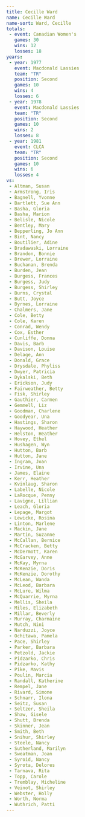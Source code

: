 ```yaml
---
title: Cecille Ward
name: Cecille Ward
name-sort: Ward, Cecille
totals:
 - event: Canadian Women's
   games: 30
   wins: 12
   losses: 18
years:
 - year: 1977
   event: Macdonald Lassies
   team: "TR"
   position: Second
   games: 10
   wins: 4
   losses: 6
 - year: 1978
   event: Macdonald Lassies
   team: "TR"
   position: Second
   games: 10
   wins: 2
   losses: 8
 - year: 1981
   event: CLCA
   team: "TR"
   position: Second
   games: 10
   wins: 6
   losses: 4
vs:
 - Altman, Susan
 - Armstrong, Iris
 - Bagnell, Yvonne
 - Bartlett, Sue Ann
 - Basha, Gloria
 - Basha, Marion
 - Belisle, Nicole
 - Bentley, Mary
 - Bepperling, Jo Ann
 - Bint, Nancy
 - Boutilier, Adine
 - Bradawaski, Lorraine
 - Brandon, Bonnie
 - Brewer, Lorraine
 - Buchanan, Brenda
 - Burden, Jean
 - Burgess, Frances
 - Burgess, Judy
 - Burgess, Shirley
 - Burns, Crystal
 - Butt, Joyce
 - Byrnes, Lorraine
 - Chalmers, Jane
 - Cole, Betty
 - Cole, Karen
 - Conrad, Wendy
 - Cox, Esther
 - Cunliffe, Donna
 - Davis, Barb
 - Davison, Louise
 - Delage, Ann
 - Donald, Grace
 - Drysdale, Phyliss
 - Dwyer, Patricia
 - Dykalski, Beth
 - Erickson, Judy
 - Fairweather, Betty
 - Fisk, Shirley
 - Gauthier, Carmen
 - Gemmell, Liz
 - Goodman, Charlene
 - Goodyear, Una
 - Hastings, Sharon
 - Haywood, Heather
 - Helston, Heather
 - Hovey, Ethel
 - Hushagen, Wyn
 - Hutton, Barb
 - Hutton, Jane
 - Ingram, Joan
 - Irvine, Una
 - James, Elaine
 - Kerr, Heather
 - Kvinlaug, Sharon
 - Labelle, Nicole
 - LaRocque, Penny
 - Lavigne, Lillian
 - Leach, Gloria
 - Lepage, Margot
 - Lewicke, Rosina
 - Linton, Marlene
 - Mackin, Jane
 - Martin, Suzanne
 - McCallan, Bernice
 - McCracken, Betty
 - McDermott, Karen
 - McGarvey, Anne
 - McKay, Myrna
 - McKenzie, Doris
 - McKenzie, Dorothy
 - McLean, Wanda
 - McLeod, Barbara
 - McLure, Wilma
 - McQuarrie, Myrna
 - Mellis, Sheila
 - Miles, Elizabeth
 - Millar, Beverly
 - Murray, Charmaine
 - Mutch, Nini
 - Narduzzi, Joyce
 - Ochitawa, Pamela
 - Pace, Shirley
 - Parker, Barbara
 - Petzold, Jackie
 - Pidzarko, Chris
 - Pidzarko, Kathy
 - Pike, Mavis
 - Poulin, Marcia
 - Randall, Katherine
 - Rempel, Jane
 - Rivard, Simone
 - Schnarr, Ilona
 - Seitz, Susan
 - Seltzer, Sheila
 - Shaw, Gisele
 - Shutt, Brenda
 - Skinner, Jean
 - Smith, Beth
 - Snihur, Shirley
 - Steele, Nancy
 - Sutherland, Marilyn
 - Sweatman, Joan
 - Syroid, Nancy
 - Syrota, Delores
 - Tarnava, Rita
 - Topp, Carole
 - Tremblay, Micheline
 - Veinot, Shirley
 - Webster, Holly
 - Worth, Norma
 - Wuthrich, Patti
---
```

